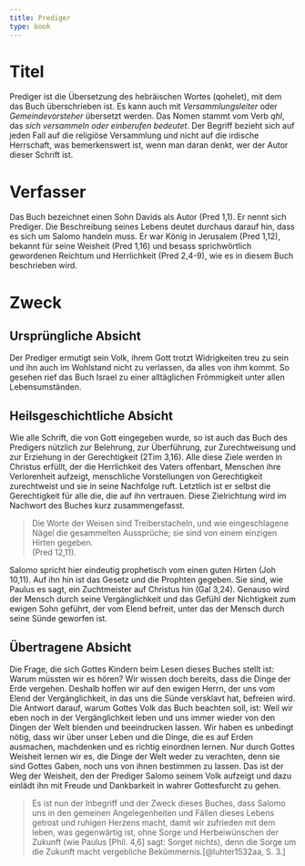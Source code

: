 ```yaml
---
title: Prediger
type: book
---
```


# Titel

Prediger ist die Übersetzung des hebräischen Wortes (qohelet), mit dem das Buch überschrieben ist. Es kann auch mit *Versammlungsleiter* oder *Gemeindevorsteher* übersetzt werden. Das Nomen stammt vom Verb *qhl*, das *sich versammeln oder einberufen bedeutet*. Der Begriff bezieht sich auf jeden Fall auf die religiöse Versammlung und nicht auf die irdische Herrschaft, was bemerkenswert ist, wenn man daran denkt, wer der Autor dieser Schrift ist.

# Verfasser

Das Buch bezeichnet einen Sohn Davids als Autor (Pred 1,1). Er nennt sich Prediger. Die Beschreibung seines Lebens deutet durchaus darauf hin, dass es sich um Salomo handeln muss. Er war König in Jerusalem (Pred 1,12), bekannt für seine Weisheit (Pred 1,16) und besass sprichwörtlich gewordenen Reichtum und Herrlichkeit (Pred 2,4-9), wie es in diesem Buch beschrieben wird.

# Zweck

## Ursprüngliche Absicht

Der Prediger ermutigt sein Volk, ihrem Gott trotzt Widrigkeiten treu zu sein und ihn auch im Wohlstand nicht zu verlassen, da alles von ihm kommt. So gesehen rief das Buch Israel zu einer alltäglichen Frömmigkeit unter allen Lebensumständen.

## Heilsgeschichtliche Absicht

Wie alle Schrift, die von Gott eingegeben wurde, so ist auch das Buch des Predigers nützlich zur Belehrung, zur Überführung, zur Zurechtweisung und zur Erziehung in der Gerechtigkeit (2Tim 3,16). Alle diese Ziele werden in Christus erfüllt, der die Herrlichkeit des Vaters offenbart, Menschen ihre Verlorenheit aufzeigt, menschliche Vorstellungen von Gerechtigkeit zurechtweist und sie in seine Nachfolge ruft. Letztlich ist er selbst die Gerechtigkeit für alle die, die auf ihn vertrauen. Diese Zielrichtung wird im Nachwort des Buches kurz zusammengefasst.

> Die Worte der Weisen sind Treiberstacheln, und wie eingeschlagene Nägel die
> gesammelten Aussprüche; sie sind von einem einzigen Hirten gegeben.  
> (Pred 12,11).

Salomo spricht hier eindeutig prophetisch vom einen guten Hirten (Joh 10,11). Auf ihn hin ist das Gesetz und die Prophten gegeben. Sie sind, wie Paulus es sagt, ein Zuchtmeister auf Christus hin (Gal 3,24). Genauso wird der Mensch durch seine Vergänglichkeit und das Gefühl der Nichtigkeit zum ewigen Sohn geführt, der vom Elend befreit, unter das der Mensch durch seine Sünde geworfen ist.


## Übertragene Absicht

Die Frage, die sich Gottes Kindern beim Lesen dieses Buches stellt ist: Warum müssten wir es hören? Wir wissen doch bereits, dass die Dinge der Erde vergehen. Deshalb hoffen wir auf den ewigen Herrn, der uns vom Elend der Vergänglichkeit, in das uns die Sünde versklavt hat, befreien wird. Die Antwort darauf, warum Gottes Volk das Buch beachten soll, ist: Weil wir eben noch in der Vergänglichkeit leben und uns immer wieder von den Dingen der Welt blenden und beeindrucken lassen. Wir haben es unbedingt nötig, dass wir über unser Leben und die Dinge, die es auf Erden ausmachen, machdenken und es richtig einordnen lernen. Nur durch Gottes Weisheit lernen wir es, die Dinge der Welt weder zu verachten, denn sie sind Gottes Gaben, noch uns von ihnen bestimmen zu lassen. Das ist der Weg der Weisheit, den der Prediger Salomo seinem Volk aufzeigt und dazu einlädt ihn mit Freude und Dankbarkeit in wahrer Gottesfurcht zu gehen.

> Es ist nun der Inbegriff und der Zweck dieses Buches, dass Salomo uns in den
> gemeinen Angelegenheiten und Fällen dieses Lebens getrost und ruhigen Herzens
> macht, damit wir zufrieden mit dem leben, was gegenwärtig ist, ohne Sorge und
> Herbeiwünschen der Zukunft (wie Paulus [Phil. 4,6] sagt: Sorget nichts), denn
> die Sorge um die Zukunft macht vergebliche Bekümmernis.[@luhter1532aa, S. 3.]

